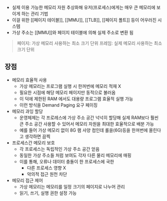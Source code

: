 - 실제 이용 가능한 메모리 자원 추상화해 유저(프로세스)에게는 매우 큰 메모리에 보이게 하는 관리 기법
- 이걸 위한 [[페이지 테이블]], [[MMU]], [[TLB]], [[페이지 폴트]] 등이 어우러진 시스템
- 가상 주소는 [[MMU]]와 페이지 테이블에 의해 실제 주소로 변환 됨
> 페이지: 가상 메모리 사용하는 최소 크기 단위
> 프레임: 실제 메모리 사용하는 최소 크기 단위

## 장점
- 메모리 효율적 사용
	- 가상 메모리는 프로그램 실행 시 한꺼번에 메모리 적재 X
	- 필요한 시점에 해당 메모리 페이지만 동적으로 불러옴
	- 이 덕에 제한된 RAM 에서도 대용량 프로그램 효율적 실행 가능
	- 이런 방식을 Demand Paging 요구 페이징
- 메모리 과잉 할당
	- 운영체제는 각 프로레스에 가상 주소 공간 넉넉히 할당해 실제 RAM보다 훨씬 큰 주소 공간 사용할 수 있어서 메모리 자원을 최대한 효율적으로 배분 가능
	- 예를 들어 가상 메모리 없이 8G 램 사양 컴인데 롤을(6G)등을 한꺼번에 올린다고 생각하면 끔찍
- 프로세스간 메모리 보호
	- 각 프로세스는 독립적인 가상 주소 공간 얻음
	- 동일한 가상 주소들 처럼 보여도 각자 다른 물리 메모리에 매핑
	- 이를 통해, 오류나 데이터 충돌이 한 프로세스에 국한
		- 다른 프로세스 영향 X
		- 악의적 접근 원천 차단
- 메모리 접근 제어
	- 가상 메모리는 메모리를 일정 크기의 페이지로 나누어 관리
	- 읽기, 쓰기, 실행 권한 설정 가능

 